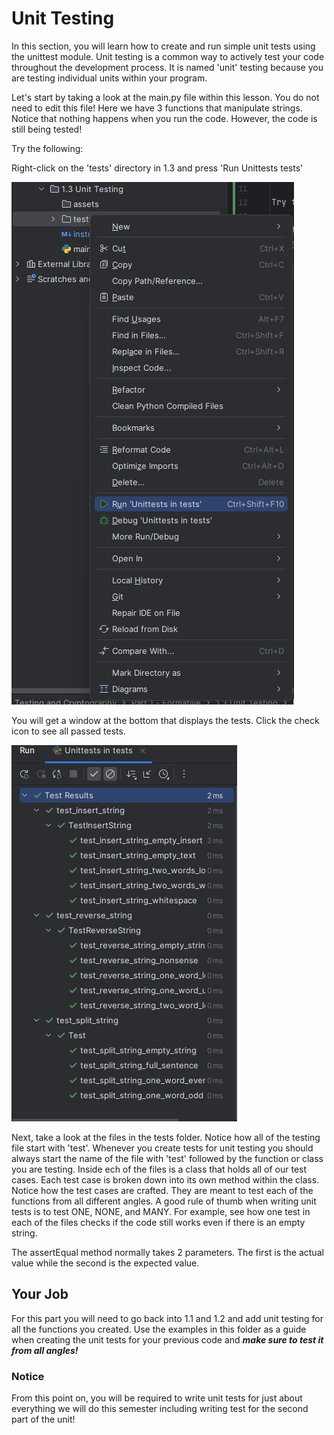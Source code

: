 # Unit Testing

In this section, you will learn how to create and run simple unit tests using the unittest module.
Unit testing is a common way to actively test your code throughout the development process.
It is named 'unit' testing because you are testing individual units within your program.

Let's start by taking a look at the main.py file within this lesson. You do not need to edit this file!
Here we have 3 functions that manipulate strings.
Notice that nothing happens when you run the code. 
However, the code is still being tested!

Try the following:

Right-click on the 'tests' directory in 1.3 and press 'Run Unittests tests'

![run image](assets/run.png)

You will get a window at the bottom that displays the tests. Click the check icon to see all passed tests.

![test image](assets/test.png)

Next, take a look at the files in the tests folder. Notice how all of the testing file start with 'test'.
Whenever you create tests for unit testing you should always start the name of the file with 'test' followed by the function or class you are testing.
Inside ech of the files is a class that holds all of our test cases. Each test case is broken down into its own method within the class.
Notice how the test cases are crafted. They are meant to test each of the functions from all different angles.
A good rule of thumb when writing unit tests is to test ONE, NONE, and MANY. For example, see how one test in each of the files checks if the code still works even if there is an empty string.

The assertEqual method normally takes 2 parameters. The first is the actual value while the second is the expected value.

## Your Job
For this part you will need to go back into 1.1 and 1.2 and add unit testing for all the functions you created.
Use the examples in this folder as a guide when creating the unit tests for your previous code and ***make sure to test it from all angles!***

### Notice
From this point on, you will be required to write unit tests for just about everything we will do this semester including writing test for the second part of the unit!